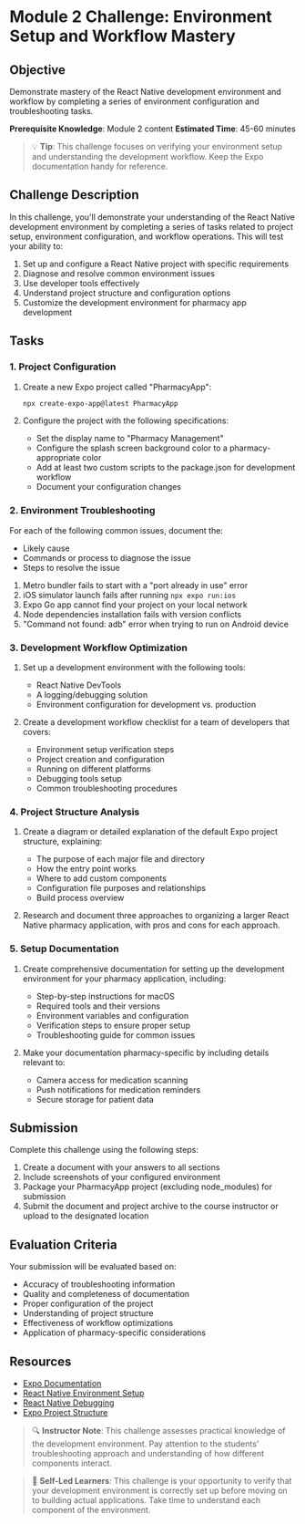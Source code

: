# Module 2 Challenge: Environment Setup and Workflow Mastery

## Objective
Demonstrate mastery of the React Native development environment and workflow by completing a series of environment configuration and troubleshooting tasks.

**Prerequisite Knowledge**: Module 2 content
**Estimated Time**: 45-60 minutes

> 💡 **Tip**: This challenge focuses on verifying your environment setup and understanding the development workflow. Keep the Expo documentation handy for reference.

## Challenge Description

In this challenge, you'll demonstrate your understanding of the React Native development environment by completing a series of tasks related to project setup, environment configuration, and workflow operations. This will test your ability to:

1. Set up and configure a React Native project with specific requirements
2. Diagnose and resolve common environment issues
3. Use developer tools effectively
4. Understand project structure and configuration options
5. Customize the development environment for pharmacy app development

## Tasks

### 1. Project Configuration

1. Create a new Expo project called "PharmacyApp":
   ```bash
   npx create-expo-app@latest PharmacyApp
   ```

2. Configure the project with the following specifications:
   - Set the display name to "Pharmacy Management"
   - Configure the splash screen background color to a pharmacy-appropriate color
   - Add at least two custom scripts to the package.json for development workflow
   - Document your configuration changes

### 2. Environment Troubleshooting

For each of the following common issues, document the:
- Likely cause
- Commands or process to diagnose the issue
- Steps to resolve the issue

1. Metro bundler fails to start with a "port already in use" error
2. iOS simulator launch fails after running `npx expo run:ios`
3. Expo Go app cannot find your project on your local network
4. Node dependencies installation fails with version conflicts
5. "Command not found: adb" error when trying to run on Android device

### 3. Development Workflow Optimization

1. Set up a development environment with the following tools:
   - React Native DevTools
   - A logging/debugging solution
   - Environment configuration for development vs. production

2. Create a development workflow checklist for a team of developers that covers:
   - Environment setup verification steps
   - Project creation and configuration
   - Running on different platforms
   - Debugging tools setup
   - Common troubleshooting procedures

### 4. Project Structure Analysis

1. Create a diagram or detailed explanation of the default Expo project structure, explaining:
   - The purpose of each major file and directory
   - How the entry point works
   - Where to add custom components
   - Configuration file purposes and relationships
   - Build process overview

2. Research and document three approaches to organizing a larger React Native pharmacy application, with pros and cons for each approach.

### 5. Setup Documentation

1. Create comprehensive documentation for setting up the development environment for your pharmacy application, including:
   - Step-by-step instructions for macOS
   - Required tools and their versions
   - Environment variables and configuration
   - Verification steps to ensure proper setup
   - Troubleshooting guide for common issues

2. Make your documentation pharmacy-specific by including details relevant to:
   - Camera access for medication scanning
   - Push notifications for medication reminders
   - Secure storage for patient data

## Submission

Complete this challenge using the following steps:

1. Create a document with your answers to all sections
2. Include screenshots of your configured environment
3. Package your PharmacyApp project (excluding node_modules) for submission
4. Submit the document and project archive to the course instructor or upload to the designated location

## Evaluation Criteria

Your submission will be evaluated based on:
- Accuracy of troubleshooting information
- Quality and completeness of documentation
- Proper configuration of the project
- Understanding of project structure
- Effectiveness of workflow optimizations
- Application of pharmacy-specific considerations

## Resources

- [Expo Documentation](https://docs.expo.dev/)
- [React Native Environment Setup](https://reactnative.dev/docs/environment-setup)
- [React Native Debugging](https://reactnative.dev/docs/debugging)
- [Expo Project Structure](https://docs.expo.dev/workflow/project-structure/)

> 🔍 **Instructor Note**: This challenge assesses practical knowledge of the development environment. Pay attention to the students' troubleshooting approach and understanding of how different components interact.

> 🚀 **Self-Led Learners**: This challenge is your opportunity to verify that your development environment is correctly set up before moving on to building actual applications. Take time to understand each component of the environment. 